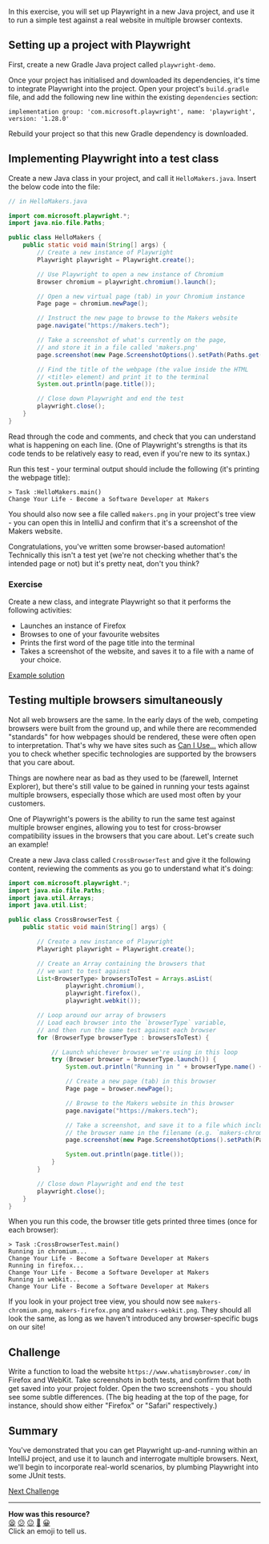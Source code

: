 In this exercise, you will set up Playwright in a new Java project, and use 
it to run a simple test against a real website in multiple browser contexts.

<!-- OMITTED -->

## Setting up a project with Playwright

First, create a new Gradle Java project called `playwright-demo`.

Once your project has initialised and downloaded its dependencies, it's time 
to integrate Playwright into the project. Open your project's `build.gradle` 
file, and add the following new line within the existing `dependencies` 
section:

```
implementation group: 'com.microsoft.playwright', name: 'playwright', version: '1.28.0'
```

Rebuild your project so that this new Gradle dependency is downloaded.

## Implementing Playwright into a test class

Create a new Java class in your project, and call it `HelloMakers.java`. 
Insert the below code into the file:

```java
// in HelloMakers.java

import com.microsoft.playwright.*;
import java.nio.file.Paths;

public class HelloMakers {
    public static void main(String[] args) {
        // Create a new instance of Playwright
        Playwright playwright = Playwright.create();

        // Use Playwright to open a new instance of Chromium
        Browser chromium = playwright.chromium().launch();

        // Open a new virtual page (tab) in your Chromium instance
        Page page = chromium.newPage();

        // Instruct the new page to browse to the Makers website
        page.navigate("https://makers.tech");

        // Take a screenshot of what's currently on the page,
        // and store it in a file called 'makers.png'
        page.screenshot(new Page.ScreenshotOptions().setPath(Paths.get("makers.png")));

        // Find the title of the webpage (the value inside the HTML
        // <title> element) and print it to the terminal
        System.out.println(page.title());

        // Close down Playwright and end the test
        playwright.close();
    }
}
```

Read through the code and comments, and check that you can understand what 
is happening on each line. (One of Playwright's strengths is that its code 
tends to be relatively easy to read, even if you're new to its syntax.)

Run this test - your terminal output should include the following (it's 
printing the webpage title):

```
> Task :HelloMakers.main()
Change Your Life - Become a Software Developer at Makers
```

You should also now see a file called `makers.png` in your project's tree 
view - you can open this in IntelliJ and confirm that it's a screenshot of 
the Makers website.

Congratulations, you've written some browser-based automation! Technically 
this isn't a test yet (we're not checking whether that's the intended page 
or not) but it's pretty neat, don't you think?

### Exercise

Create a new class, and integrate Playwright so that it performs the following 
activities:

* Launches an instance of Firefox 
* Browses to one of your favourite websites
* Prints the first word of the page title into the terminal
* Takes a screenshot of the website, and saves it to a file with a name of 
your choice.

[Example solution]() <!-- OMITTED -->

## Testing multiple browsers simultaneously

Not all web browsers are the same. In the early days of the web, competing 
browsers were built from the ground up, and while there are recommended 
"standards" for how webpages should be rendered, these were often open to 
interpretation. That's why we have sites such as 
[Can I Use...](https://caniuse.com/) which allow you to check whether specific 
technologies are supported by the browsers that you care about.

Things are nowhere near as bad as they used to be (farewell, Internet 
Explorer), but there's still value to be gained in running your tests against 
multiple browsers, especially those which are used most often by your 
customers.

One of Playwright's powers is the ability to run the same test against 
multiple browser engines, allowing you to test for cross-browser 
compatibility issues in the browsers that you care about. Let's create such 
an example!

Create a new Java class called `CrossBrowserTest` and give it the following 
content, reviewing the comments as you go to understand what it's doing:

```java
import com.microsoft.playwright.*;
import java.nio.file.Paths;
import java.util.Arrays;
import java.util.List;

public class CrossBrowserTest {
    public static void main(String[] args) {

        // Create a new instance of Playwright
        Playwright playwright = Playwright.create();

        // Create an Array containing the browsers that
        // we want to test against
        List<BrowserType> browsersToTest = Arrays.asList(
                playwright.chromium(),
                playwright.firefox(),
                playwright.webkit());

        // Loop around our array of browsers
        // Load each browser into the `browserType` variable,
        // and then run the same test against each browser
        for (BrowserType browserType : browsersToTest) {

            // Launch whichever browser we're using in this loop
            try (Browser browser = browserType.launch()) {
                System.out.println("Running in " + browserType.name() + "...");

                // Create a new page (tab) in this browser
                Page page = browser.newPage();

                // Browse to the Makers website in this browser
                page.navigate("https://makers.tech");

                // Take a screenshot, and save it to a file which includes
                // the browser name in the filename (e.g. `makers-chromium.png`)
                page.screenshot(new Page.ScreenshotOptions().setPath(Paths.get("makers-" + browserType.name() + ".png")));

                System.out.println(page.title());
            }
        }

        // Close down Playwright and end the test
        playwright.close();
    }
}
```

When you run this code, the browser title gets printed three times (once for 
each browser):

```
> Task :CrossBrowserTest.main()
Running in chromium...
Change Your Life - Become a Software Developer at Makers
Running in firefox...
Change Your Life - Become a Software Developer at Makers
Running in webkit...
Change Your Life - Become a Software Developer at Makers
```

If you look in your project tree view, you should now see 
`makers-chromium.png`, `makers-firefox.png` and `makers-webkit.png`. They 
should all look the same, as long as we haven't introduced any 
browser-specific bugs on our site! 

## Challenge

Write a function to load the website `https://www.whatismybrowser.com/` in 
Firefox and WebKit. Take screenshots in both tests, and confirm that both get 
saved into your project folder. Open the two screenshots - you should see some 
subtle differences. (The big heading at the top of the page, for instance, 
should show either "Firefox" or "Safari" respectively.)

## Summary

You've demonstrated that you can get Playwright up-and-running within an 
IntelliJ project, and use it to launch and interrogate multiple browsers. 
Next, we'll begin to incorporate real-world scenarios, by plumbing Playwright 
into some JUnit tests.

[Next Challenge](03_playwright_in_junit.md)

<!-- BEGIN GENERATED SECTION DO NOT EDIT -->

---

**How was this resource?**  
[😫](https://airtable.com/shrUJ3t7KLMqVRFKR?prefill_Repository=makersacademy%2Fjava-fundamentals-with-intellij&prefill_File=playwright%2F02_setting_up_playwright.md&prefill_Sentiment=😫) [😕](https://airtable.com/shrUJ3t7KLMqVRFKR?prefill_Repository=makersacademy%2Fjava-fundamentals-with-intellij&prefill_File=playwright%2F02_setting_up_playwright.md&prefill_Sentiment=😕) [😐](https://airtable.com/shrUJ3t7KLMqVRFKR?prefill_Repository=makersacademy%2Fjava-fundamentals-with-intellij&prefill_File=playwright%2F02_setting_up_playwright.md&prefill_Sentiment=😐) [🙂](https://airtable.com/shrUJ3t7KLMqVRFKR?prefill_Repository=makersacademy%2Fjava-fundamentals-with-intellij&prefill_File=playwright%2F02_setting_up_playwright.md&prefill_Sentiment=🙂) [😀](https://airtable.com/shrUJ3t7KLMqVRFKR?prefill_Repository=makersacademy%2Fjava-fundamentals-with-intellij&prefill_File=playwright%2F02_setting_up_playwright.md&prefill_Sentiment=😀)  
Click an emoji to tell us.

<!-- END GENERATED SECTION DO NOT EDIT -->
